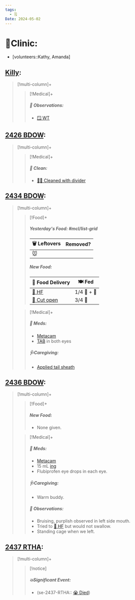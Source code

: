 ```yaml
---
tags:
  - 🗒️
Date: 2024-05-02
---
```


# 🏥Clinic:
- [volunteers::Kathy, Amanda]

## [Killy](../RARE%20Birds/Ed%20Birds/Killy.md):
> [!multi-column]+
>
>> [!Medical]+
>> ##### 🔭 Observations:
>> - [🪟 WT](../Admin/Codes/Window%20time.md)

## [2426 BDOW](../RARE%20Birds/2426%20BDOW.md):
> [!multi-column]+
>
>> [!Medical]+
>>##### 🫧 Clean:
>> - [🧼➗ Cleaned with divider](../Admin/Codes/Cleaned%20with%20divider.md)

## [2434 BDOW](../RARE%20Birds/2434%20BDOW.md):
> [!multi-column]+
>
>> [!Food]+
>> ##### Yesterday's Food: #mcl/list-grid
>> |🗑️ Leftovers| Removed?
>> |---|---|
>>|🐭|
>>
>> ##### New Food:
>> |🚚 Food Delivery| 🍽️ Fed|
>> |---|---|
>>|[🫱 HF](../Admin/Codes/Handfed.md)|1/4 🐀 + 💊|
>>|[🔪 Cut open](../Admin/Codes/Cut%20open.md)|3/4 🐀
>
>> [!Medical]+
>> ##### 💊 Meds:
>> - [Metacam](../Admin/Codes/Medication/Metacam.md)
>> - [TAB](../Admin/Codes/Medication/Triple%20Antibiotic.md) in both eyes
>>
>> ##### 🩺Caregiving:
>> - [Applied tail sheath](../Admin/Codes/Applied%20tail%20sheath.md)
>>

## [2436 BDOW](../RARE%20Birds/2436%20BDOW.md):
> [!multi-column]+
>
>> [!Food]+
>> ##### New Food:
>> - None given.
>
>> [!Medical]+
>> ##### 💊 Meds:
>> - [Metacam](../Admin/Codes/Medication/Metacam.md)
>> - 15 mL [ing](../Admin/Codes/inguinals.md)
>> - Flubiprofen eye drops in each eye.
>>
>> ##### 🩺Caregiving:
>> - Warm buddy.
>>
>> ##### 🔭 Observations:
>> - Bruising, purplish observed in left side mouth.
>> - Tried to [🫱 HF](../Admin/Codes/Handfed.md) but would not swallow.
>> - Standing cage when we left.

## [2437 RTHA](../RARE%20Birds/2437%20RTHA.md):
> [!multi-column]+
>
>> [!notice]
>> ##### 💥Significant Event:
>> - (se-2437-RTHA:: [😭 Died](../Admin/Codes/Died.md))
